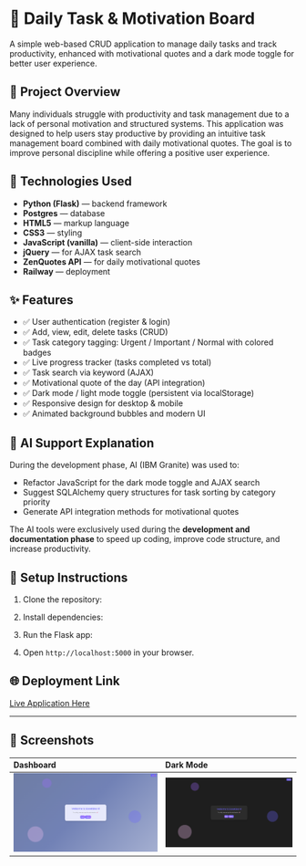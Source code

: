 # 📌 Daily Task & Motivation Board

A simple web-based CRUD application to manage daily tasks and track productivity, enhanced with motivational quotes and a dark mode toggle for better user experience.

## 📖 Project Overview

Many individuals struggle with productivity and task management due to a lack of personal motivation and structured systems. This application was designed to help users stay productive by providing an intuitive task management board combined with daily motivational quotes. The goal is to improve personal discipline while offering a positive user experience.

## 🚀 Technologies Used

- **Python (Flask)** — backend framework
- **Postgres** — database
- **HTML5** — markup language
- **CSS3** — styling
- **JavaScript (vanilla)** — client-side interaction
- **jQuery** — for AJAX task search
- **ZenQuotes API** — for daily motivational quotes
- **Railway** — deployment

## ✨ Features

- ✅ User authentication (register & login)
- ✅ Add, view, edit, delete tasks (CRUD)
- ✅ Task category tagging: Urgent / Important / Normal with colored badges
- ✅ Live progress tracker (tasks completed vs total)
- ✅ Task search via keyword (AJAX)
- ✅ Motivational quote of the day (API integration)
- ✅ Dark mode / light mode toggle (persistent via localStorage)
- ✅ Responsive design for desktop & mobile
- ✅ Animated background bubbles and modern UI

## 🤖 AI Support Explanation

During the development phase, AI (IBM Granite) was used to:
- Refactor JavaScript for the dark mode toggle and AJAX search
- Suggest SQLAlchemy query structures for task sorting by category priority
- Generate API integration methods for motivational quotes

The AI tools were exclusively used during the **development and documentation phase** to speed up coding, improve code structure, and increase productivity.

## 📝 Setup Instructions

1. Clone the repository:

2. Install dependencies:

3. Run the Flask app:

4. Open `http://localhost:5000` in your browser.

## 🌐 Deployment Link

[Live Application Here](https://web-production-d9749.up.railway.app)

---

## 📸 Screenshots

| Dashboard | Dark Mode |
|:-------------|:------------|
| ![screenshot](static/screenshots/dashboard.png) | ![screenshot](static/screenshots/darkmode.png) |

